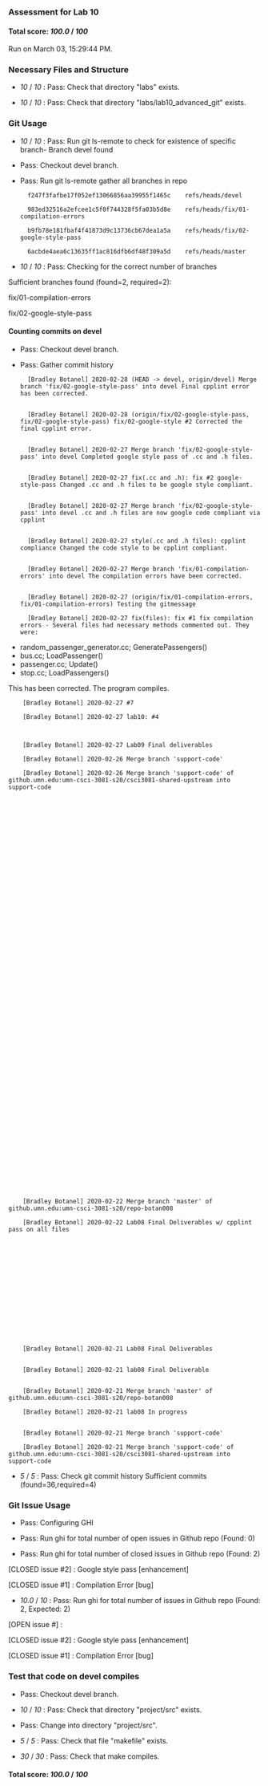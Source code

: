 ### Assessment for Lab 10

#### Total score: _100.0_ / _100_

Run on March 03, 15:29:44 PM.


### Necessary Files and Structure

+  _10_ / _10_ : Pass: Check that directory "labs" exists.

+  _10_ / _10_ : Pass: Check that directory "labs/lab10_advanced_git" exists.


### Git Usage

+  _10_ / _10_ : Pass: Run git ls-remote to check for existence of specific branch- Branch devel found

+ Pass: Checkout devel branch.



+ Pass: Run git ls-remote gather all branches in repo

		f247f3fafbe17f052ef13066856aa39955f1465c	refs/heads/devel

		983ed32516a2efcee1c5f0f744328f5fa03b5d8e	refs/heads/fix/01-compilation-errors

		b9fb78e181fbaf4f41873d9c13736cb67dea1a5a	refs/heads/fix/02-google-style-pass

		6acbde4aea6c13635ff1ac816dfb6df48f309a5d	refs/heads/master



+  _10_ / _10_ : Pass: Checking for the correct number of branches

Sufficient branches found (found=2, required=2):

fix/01-compilation-errors

fix/02-google-style-pass


#### Counting commits on devel

+ Pass: Checkout devel branch.



+ Pass: Gather commit history

		[Bradley Botanel] 2020-02-28 (HEAD -> devel, origin/devel) Merge branch 'fix/02-google-style-pass' into devel Final cpplint error has been corrected.


		[Bradley Botanel] 2020-02-28 (origin/fix/02-google-style-pass, fix/02-google-style-pass) fix/02-google-style #2 Corrected the final cpplint error.


		[Bradley Botanel] 2020-02-27 Merge branch 'fix/02-google-style-pass' into devel Completed google style pass of .cc and .h files.


		[Bradley Botanel] 2020-02-27 fix(.cc and .h): fix #2 google-style-pass Changed .cc and .h files to be google style compliant.


		[Bradley Botanel] 2020-02-27 Merge branch 'fix/02-google-style-pass' into devel .cc and .h files are now google code compliant via cpplint


		[Bradley Botanel] 2020-02-27 style(.cc and .h files): cpplint compliance Changed the code style to be cpplint compliant.


		[Bradley Botanel] 2020-02-27 Merge branch 'fix/01-compilation-errors' into devel The compilation errors have been corrected.


		[Bradley Botanel] 2020-02-27 (origin/fix/01-compilation-errors, fix/01-compilation-errors) Testing the gitmessage 

		[Bradley Botanel] 2020-02-27 fix(files): fix #1 fix compilation errors - Several files had necessary methods commented out. They were:
- random_passenger_generator.cc; GeneratePassengers()
- bus.cc; LoadPassenger()
- passenger.cc; Update()
- stop.cc; LoadPassengers()

This has been corrected. The program compiles.


		[Bradley Botanel] 2020-02-27 #7 

		[Bradley Botanel] 2020-02-27 lab10: #4 



		[Bradley Botanel] 2020-02-27 Lab09 Final deliverables 

		[Bradley Botanel] 2020-02-26 Merge branch 'support-code' 

		[Bradley Botanel] 2020-02-26 Merge branch 'support-code' of github.umn.edu:umn-csci-3081-s20/csci3081-shared-upstream into support-code 


























































		[Bradley Botanel] 2020-02-22 Merge branch 'master' of github.umn.edu:umn-csci-3081-s20/repo-botan008 

		[Bradley Botanel] 2020-02-22 Lab08 Final Deliverables w/ cpplint pass on all files 
















		[Bradley Botanel] 2020-02-21 Lab08 Final Deliverables 


		[Bradley Botanel] 2020-02-21 lab08 Final Deliverable 


		[Bradley Botanel] 2020-02-21 Merge branch 'master' of github.umn.edu:umn-csci-3081-s20/repo-botan008 

		[Bradley Botanel] 2020-02-21 lab08 In progress 


		[Bradley Botanel] 2020-02-21 Merge branch 'support-code' 

		[Bradley Botanel] 2020-02-21 Merge branch 'support-code' of github.umn.edu:umn-csci-3081-s20/csci3081-shared-upstream into support-code 

























+  _5_ / _5_ : Pass: Check git commit history
Sufficient commits (found=36,required=4)


### Git Issue Usage

+ Pass: Configuring GHI

+ Pass: Run ghi for total number of open issues in Github repo (Found: 0)

+ Pass: Run ghi for total number of closed issues in Github repo (Found: 2)

[CLOSED issue #2] :  Google style pass [enhancement]

[CLOSED issue #1] :  Compilation Error [bug]





+  _10.0_ / _10_ : Pass: Run ghi for total number of issues in Github repo (Found: 2, Expected: 2) 

 [OPEN issue #] : 

[CLOSED issue #2] :  Google style pass [enhancement]

[CLOSED issue #1] :  Compilation Error [bug]

 




### Test that code on  devel compiles

+ Pass: Checkout devel branch.



+  _10_ / _10_ : Pass: Check that directory "project/src" exists.

+ Pass: Change into directory "project/src".

+  _5_ / _5_ : Pass: Check that file "makefile" exists.

+  _30_ / _30_ : Pass: Check that make compiles.



#### Total score: _100.0_ / _100_


